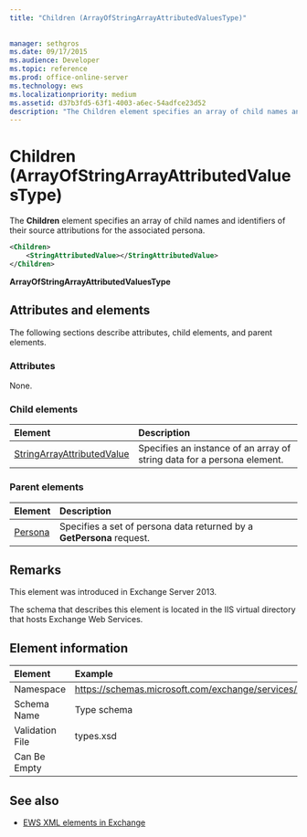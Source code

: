 ```yaml
---
title: "Children (ArrayOfStringArrayAttributedValuesType)"
 
 
manager: sethgros
ms.date: 09/17/2015
ms.audience: Developer
ms.topic: reference
ms.prod: office-online-server
ms.technology: ews
ms.localizationpriority: medium
ms.assetid: d37b3fd5-63f1-4003-a6ec-54adfce23d52
description: "The Children element specifies an array of child names and identifiers of their source attributions for the associated persona."
---
```


# Children (ArrayOfStringArrayAttributedValuesType)

The **Children** element specifies an array of child names and identifiers of their source attributions for the associated persona. 
  
```XML
<Children>
    <StringAttributedValue></StringAttributedValue>
</Children>
```

 **ArrayOfStringArrayAttributedValuesType**
## Attributes and elements

The following sections describe attributes, child elements, and parent elements.
  
### Attributes

None.
  
### Child elements

|**Element**|**Description**|
|:-----|:-----|
|[StringArrayAttributedValue](stringarrayattributedvalue.md) <br/> |Specifies an instance of an array of string data for a persona element.  <br/> |
   
### Parent elements

|**Element**|**Description**|
|:-----|:-----|
|[Persona](persona.md) <br/> |Specifies a set of persona data returned by a **GetPersona** request.  <br/> |
   
## Remarks

This element was introduced in Exchange Server 2013.
  
The schema that describes this element is located in the IIS virtual directory that hosts Exchange Web Services.
  
## Element information

| Element | Example |
|:-----|:-----|
|Namespace  <br/> |https://schemas.microsoft.com/exchange/services/2006/types  <br/> |
|Schema Name  <br/> |Type schema  <br/> |
|Validation File  <br/> |types.xsd  <br/> |
|Can Be Empty  <br/> ||
   
## See also



- [EWS XML elements in Exchange](ews-xml-elements-in-exchange.md)

